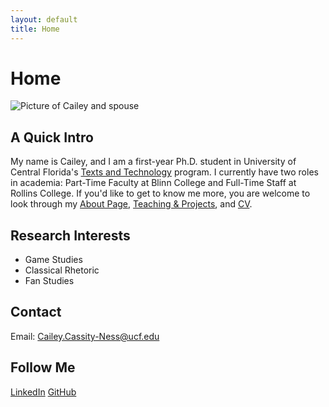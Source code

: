 ```yaml
---
layout: default
title: Home
---
```

# Home
![Picture of Cailey and spouse](cailey-and-andy.jpg)

## A Quick Intro
My name is Cailey, and I am a first-year Ph.D. student in University of Central Florida's [Texts and Technology](https://cah.ucf.edu/textstech/) program. I currently have two roles in academia: Part-Time Faculty at Blinn College and Full-Time Staff at Rollins College. If you'd like to get to know me more, you are welcome to look through my [About Page](/ENG6800-Portfolio/about%20me), [Teaching & Projects](/ENG6800-Portfolio/teaching%20and%20projects), and [CV](/ENG6800-Portfolio/curriculum%20vitae).

## Research Interests
- Game Studies
- Classical Rhetoric
- Fan Studies

## Contact
Email: Cailey.Cassity-Ness@ucf.edu

## Follow Me
[LinkedIn](https://www.linkedin.com/in/cailey-c-6548551b1)
[GitHub](https://github.com/ccassityness)